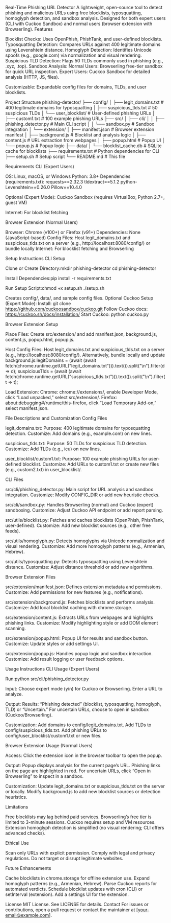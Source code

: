 Real-Time Phishing URL Detector
A lightweight, open-source tool to detect phishing and malicious URLs using free blocklists, typosquatting, homoglyph detection, and sandbox analysis. Designed for both expert users (CLI with Cuckoo Sandbox) and normal users (browser extension with Browserling).
Features

Blocklist Checks: Uses OpenPhish, PhishTank, and user-defined blocklists.
Typosquatting Detection: Compares URLs against 400 legitimate domains using Levenshtein distance.
Homoglyph Detection: Identifies Unicode spoofs (e.g., gοοgle.com) via normalization and visual rendering.
Suspicious TLD Detection: Flags 50 TLDs commonly used in phishing (e.g., .xyz, .top).
Sandbox Analysis:
Normal Users: Browserling free-tier sandbox for quick URL inspection.
Expert Users: Cuckoo Sandbox for detailed analysis (HTTP, JS, files).


Customizable: Expandable config files for domains, TLDs, and user blocklists.

Project Structure
phishing-detector/
├── config/
│   ├── legit_domains.txt      # 400 legitimate domains for typosquatting
│   ├── suspicious_tlds.txt    # 50 suspicious TLDs
│   └── user_blocklist/        # User-defined phishing URLs
│       ├── custom1.txt        # 100 example phishing URLs
├── src/
│   ├── cli/
│   │   ├── phishing_detector.py  # Main CLI script
│   │   └── sandbox.py            # Sandbox integration
│   └── extension/
│       ├── manifest.json         # Browser extension manifest
│       ├── background.js         # Blocklist and analysis logic
│       ├── content.js            # URL extraction from webpages
│       ├── popup.html            # Popup UI
│       └── popup.js              # Popup logic
├── data/
│   └── blocklist_cache.db        # SQLite cache for blocklists
├── requirements.txt              # Python dependencies for CLI
├── setup.sh                      # Setup script
└── README.md                     # This file

Requirements
CLI (Expert Users)

OS: Linux, macOS, or Windows
Python: 3.8+
Dependencies (requirements.txt):
requests==2.32.3
tldextract==5.1.2
python-Levenshtein==0.26.0
Pillow==10.4.0


Optional (Expert Mode):
Cuckoo Sandbox (requires VirtualBox, Python 2.7+, guest VM)


Internet: For blocklist fetching

Browser Extension (Normal Users)

Browser: Chrome (v100+) or Firefox (v91+)
Dependencies: None (JavaScript-based)
Config Files: Host legit_domains.txt and suspicious_tlds.txt on a server (e.g., http://localhost:8080/config/) or bundle locally
Internet: For blocklist fetching and Browserling

Setup Instructions
CLI Setup

Clone or Create Directory:mkdir phishing-detector
cd phishing-detector


Install Dependencies:pip install -r requirements.txt


Run Setup Script:chmod +x setup.sh
./setup.sh

Creates config/, data/, and sample config files.
Optional Cuckoo Setup (Expert Mode):
Install: git clone https://github.com/cuckoosandbox/cuckoo.git
Follow Cuckoo docs: https://cuckoo.sh/docs/installation/
Start Cuckoo: python cuckoo.py



Browser Extension Setup

Place Files:
Create src/extension/ and add manifest.json, background.js, content.js, popup.html, popup.js.


Host Config Files:
Host legit_domains.txt and suspicious_tlds.txt on a server (e.g., http://localhost:8080/config/).
Alternatively, bundle locally and update background.js:legitDomains = (await (await fetch(chrome.runtime.getURL("legit_domains.txt"))).text()).split("\n").filter(d => d);
suspiciousTlds = (await (await fetch(chrome.runtime.getURL("suspicious_tlds.txt"))).text()).split("\n").filter(t => t);




Load Extension:
Chrome: chrome://extensions/, enable Developer Mode, click “Load unpacked,” select src/extension/.
Firefox: about:debugging#/runtime/this-firefox, click “Load Temporary Add-on,” select manifest.json.



File Descriptions and Customization
Config Files

legit_domains.txt:
Purpose: 400 legitimate domains for typosquatting detection.
Customize: Add domains (e.g., example.com) on new lines.


suspicious_tlds.txt:
Purpose: 50 TLDs for suspicious TLD detection.
Customize: Add TLDs (e.g., icu) on new lines.


user_blocklist/custom1.txt:
Purpose: 100 example phishing URLs for user-defined blocklist.
Customize: Add URLs to custom1.txt or create new files (e.g., custom2.txt) in user_blocklist/.



CLI Files

src/cli/phishing_detector.py:
Main script for URL analysis and sandbox integration.
Customize: Modify CONFIG_DIR or add new heuristic checks.


src/cli/sandbox.py:
Handles Browserling (normal) and Cuckoo (expert) sandboxing.
Customize: Adjust Cuckoo API endpoint or add report parsing.


src/utils/blocklist.py:
Fetches and caches blocklists (OpenPhish, PhishTank, user-defined).
Customize: Add new blocklist sources (e.g., other free feeds).


src/utils/homoglyph.py:
Detects homoglyphs via Unicode normalization and visual rendering.
Customize: Add more homoglyph patterns (e.g., Armenian, Hebrew).


src/utils/typosquatting.py:
Detects typosquatting using Levenshtein distance.
Customize: Adjust distance threshold or add new algorithms.



Browser Extension Files

src/extension/manifest.json:
Defines extension metadata and permissions.
Customize: Add permissions for new features (e.g., notifications).


src/extension/background.js:
Fetches blocklists and performs analysis.
Customize: Add local blocklist caching with chrome.storage.


src/extension/content.js:
Extracts URLs from webpages and highlights phishing links.
Customize: Modify highlighting style or add DOM element scanning.


src/extension/popup.html:
Popup UI for results and sandbox button.
Customize: Update styles or add settings UI.


src/extension/popup.js:
Handles popup logic and sandbox interaction.
Customize: Add result logging or user feedback options.



Usage Instructions
CLI Usage (Expert Users)

Run:python src/cli/phishing_detector.py


Input:
Choose expert mode (y/n) for Cuckoo or Browserling.
Enter a URL to analyze.


Output:
Results: “Phishing detected” (blocklist, typosquatting, homoglyph, TLD) or “Uncertain.”
For uncertain URLs, choose to open in sandbox (Cuckoo/Browserling).


Customization:
Add domains to config/legit_domains.txt.
Add TLDs to config/suspicious_tlds.txt.
Add phishing URLs to config/user_blocklist/custom1.txt or new files.



Browser Extension Usage (Normal Users)

Access:
Click the extension icon in the browser toolbar to open the popup.


Output:
Popup displays analysis for the current page’s URL.
Phishing links on the page are highlighted in red.
For uncertain URLs, click “Open in Browserling” to inspect in a sandbox.


Customization:
Update legit_domains.txt or suspicious_tlds.txt on the server or locally.
Modify background.js to add new blocklist sources or detection heuristics.



Limitations

Free blocklists may lag behind paid services.
Browserling’s free tier is limited to 3-minute sessions.
Cuckoo requires setup and VM resources.
Extension homoglyph detection is simplified (no visual rendering; CLI offers advanced checks).

Ethical Use

Scan only URLs with explicit permission.
Comply with legal and privacy regulations.
Do not target or disrupt legitimate websites.

Future Enhancements

Cache blocklists in chrome.storage for offline extension use.
Expand homoglyph patterns (e.g., Armenian, Hebrew).
Parse Cuckoo reports for automated verdicts.
Schedule blocklist updates with cron (CLI) or setInterval (extension).
Add a settings UI for the extension.

License
MIT License. See LICENSE for details.
Contact
For issues or contributions, open a pull request or contact the maintainer at [your-email@example.com].